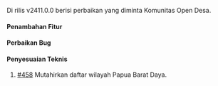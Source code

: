 Di rilis v2411.0.0 berisi perbaikan yang diminta Komunitas Open Desa.

#### Penambahan Fitur

#### Perbaikan Bug

#### Penyesuaian Teknis

1. [#458](https://github.com/OpenSID/pantau/issues/458) Mutahirkan daftar wilayah Papua Barat Daya.
